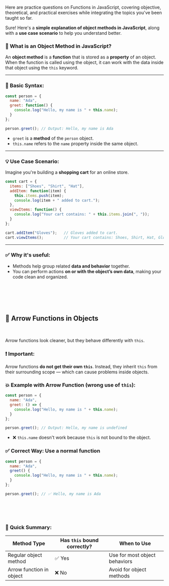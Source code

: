 Here are practice questions on Functions in JavaScript, covering objective, theoretical, and practical exercises while integrating the topics you've been taught so far.

Sure! Here's a **simple explanation of object methods in JavaScript**, along with a **use case scenario** to help you understand better.



### 🔹 What is an Object Method in JavaScript?

An **object method** is a **function** that is stored as a **property** of an object. When the function is called using the object, it can work with the data inside that object using the `this` keyword.

---

### 🧠 Basic Syntax:

```javascript
const person = {
  name: "Ada",
  greet: function() {
    console.log("Hello, my name is " + this.name);
  }
};

person.greet(); // Output: Hello, my name is Ada
```

- `greet` is a **method** of the `person` object.
- `this.name` refers to the `name` property inside the same object.

---

### 💡 Use Case Scenario:

Imagine you're building a **shopping cart** for an online store.

```javascript
const cart = {
  items: ["Shoes", "Shirt", "Hat"],
  addItem: function(item) {
    this.items.push(item);
    console.log(item + " added to cart.");
  },
  viewItems: function() {
    console.log("Your cart contains: " + this.items.join(", "));
  }
};

cart.addItem("Gloves");   // Gloves added to cart.
cart.viewItems();         // Your cart contains: Shoes, Shirt, Hat, Gloves
```

---

### ✅ Why it's useful:
- Methods help group related **data and behavior** together.
- You can perform actions **on or with the object’s own data**, making your code clean and organized.

<br>
<br>
<br>
<br>



## 🔹 **Arrow Functions in Objects**

<br>

Arrow functions look cleaner, but they behave differently with `this`.

### ❗ Important:
Arrow functions **do not get their own `this`**. Instead, they inherit `this` from their surrounding scope — which can cause problems inside objects.

### 💥 Example with Arrow Function (wrong use of `this`):

```javascript
const person = {
  name: "Ada",
  greet: () => {
    console.log("Hello, my name is " + this.name);
  }
};

person.greet(); // Output: Hello, my name is undefined
```

- ❌ `this.name` doesn't work because `this` is not bound to the object.

### ✅ Correct Way: Use a normal function

```javascript
const person = {
  name: "Ada",
  greet() {
    console.log("Hello, my name is " + this.name);
  }
};

person.greet(); // ✅ Hello, my name is Ada
```
<br>
<br>
<br>



### 🎯 Quick Summary:

| Method Type             | Has `this` bound correctly? | When to Use                         |
|-------------------------|-----------------------------|--------------------------------------|
| Regular object method   | ✅ Yes                      | Use for most object behaviors        |
| Arrow function in object| ❌ No                       | Avoid for object methods             |



